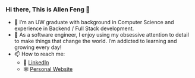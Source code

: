 ### Hi there, This is Allen Feng 👋

- 🔭 I’m an UW graduate with background in Computer Science and experience in Backend / Full Stack development.
- 🌱 As a software engineer, I enjoy using my obsessive attention to detail to make things that change the world. I’m addicted to learning and growing every day!
- 📫 How to reach me: 
  - :office: [LinkedIn](https://www.linkedin.com/in/allen-feng/)
  - :spider_web: [Personal Website](https://allenfeng666.github.io/)


